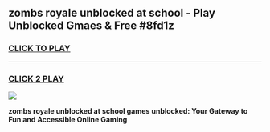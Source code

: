 
## zombs royale unblocked at school - Play Unblocked Gmaes & Free #8fd1z
<h3>
<a href="https://news.freeplayer.one?title=zombs_royale_unblocked_at_school&ref=03M">CLICK TO PLAY</a></h3>
<hr>

<h3>
<a href="https://news.freeplayer.one?title=zombs_royale_unblocked_at_school&ref=03M">CLICK 2 PLAY</a>
  
</h3>

<a href="https://news.freeplayer.one?title=zombs_royale_unblocked_at_school&ref=03M"><img src="https://clearcache.store/games.png"></a>


**zombs royale unblocked at school games unblocked: Your Gateway to Fun and Accessible Online Gaming**
